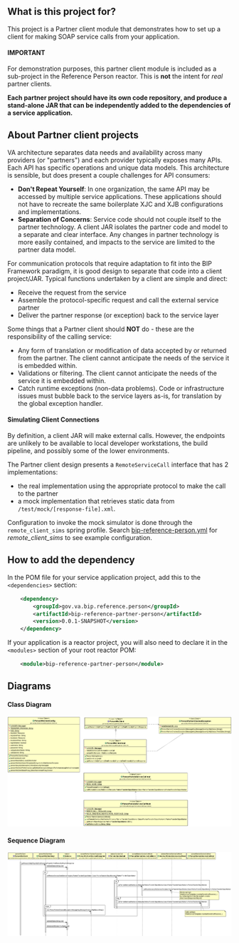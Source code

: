 ## What is this project for?
This project is a Partner client module that demonstrates how to set up a client for making SOAP service calls from your application.

#### IMPORTANT

For demonstration purposes, this partner client module is included as a sub-project in the Reference Person reactor.  This is **not** the intent for *real* partner clients.

**Each partner project should have its own code repository, and produce a stand-alone JAR that can be independently added to the dependencies of a service application.**

## About Partner client projects
VA architecture separates data needs and availability across many providers (or "partners") and each provider typically exposes many APIs. Each API has specific operations and unique data models. This architecture is sensible, but does present a couple challenges for API consumers:

- **Don't Repeat Yourself**: In one organization, the same API may be accessed by multiple service applications. These applications should not have to recreate the same boilerplate XJC and XJB configurations and implementations.
- **Separation of Concerns**: Service code should not couple itself to the partner technology. A client JAR isolates the partner code and model to a separate and clear interface. Any changes in partner technology is more easily contained, and impacts to the service are limited to the partner data model.

For communication protocols that require adaptation to fit into the BIP Framework paradigm, it is good design to separate that code into a client project/JAR. Typical functions undertaken by a client are simple and direct:
* Receive the request from the service
* Assemble the protocol-specific request and call the external service partner
* Deliver the partner response (or exception) back to the service layer

Some things that a Partner client should **NOT** do - these are the responsibility of the calling service:
* Any form of translation or modification of data accepted by or returned from the partner.  The client cannot anticipate the needs of the service it is embedded within.
* Validations or filtering. The client cannot anticipate the needs of the service it is embedded within.
* Catch runtime exceptions (non-data problems). Code or infrastructure issues must bubble back to the service layers as-is, for translation by the global exception handler.

#### Simulating Client Connections

By definition, a client JAR will make external calls. However, the endpoints are unlikely to be available to local developer workstations, the build pipeline, and possibly some of the lower environments.

The Partner client design presents a `RemoteServiceCall` interface that has 2 implementations:
- the real implementation using the appropriate protocol to make the call to the partner
- a mock implementation that retrieves static data from `/test/mock/[response-file].xml`.

Configuration to invoke the mock simulator is done through the `remote_client_sims` spring profile. Search [bip-reference-person.yml](https://github.com/department-of-veterans-affairs/ocp-reference-spring-boot/blob/master/bip-reference-person/src/main/resources/bip-reference-person.yml) for *remote_client_sims* to see example configuration.

## How to add the dependency
In the POM file for your service application project, add this to the `<dependencies>` section:

```xml
	<dependency>
		<groupId>gov.va.bip.reference.person</groupId>
		<artifactId>bip-reference-partner-person</artifactId>
		<version>0.0.1-SNAPSHOT</version>
	</dependency>
```

If your application is a reactor project, you will also need to declare it in the `<modules>` section of your root reactor POM:
```xml
	<module>bip-reference-partner-person</module>
```

## Diagrams

#### Class Diagram
<img src = "/docs/images/bip-reference-partner-person.png">

#### Sequence Diagram
<img src = "/docs/images/sd-reference-person-client-partner.png">

